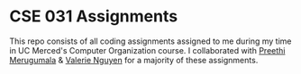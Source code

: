 # CSE 031 Assignments
This repo consists of all coding assignments assigned to me during my time in UC Merced's Computer Organization course.
I collaborated with [Preethi Merugumala](https://github.com/pmpreestar "Preethi Merugumala's GitHub Page") & [Valerie Nguyen](https://github.com/vvalerietn "Valerie Nguyen's GitHub Page") for a majority of these assignments. 
